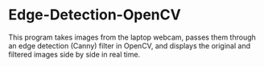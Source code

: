 # Edge-Detection-OpenCV

This program takes images from the laptop webcam, passes them through an edge detection (Canny) filter in OpenCV, and displays the original and filtered images side by side in real time. 
